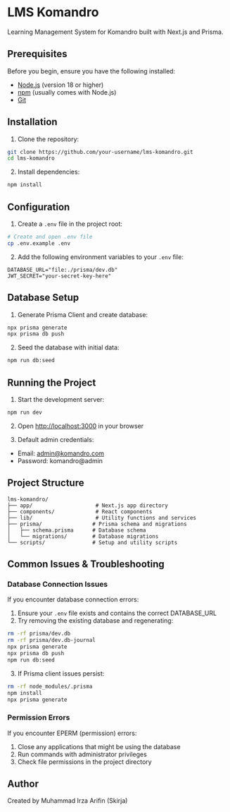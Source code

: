 # LMS Komandro

Learning Management System for Komandro built with Next.js and Prisma.

## Prerequisites

Before you begin, ensure you have the following installed:
- [Node.js](https://nodejs.org/) (version 18 or higher)
- [npm](https://www.npmjs.com/) (usually comes with Node.js)
- [Git](https://git-scm.com/)

## Installation

1. Clone the repository:
```bash
git clone https://github.com/your-username/lms-komandro.git
cd lms-komandro
```

2. Install dependencies:
```bash
npm install
```

## Configuration

1. Create a `.env` file in the project root:
```bash
# Create and open .env file
cp .env.example .env
```

2. Add the following environment variables to your `.env` file:
```plaintext
DATABASE_URL="file:./prisma/dev.db"
JWT_SECRET="your-secret-key-here"
```

## Database Setup

1. Generate Prisma Client and create database:
```bash
npx prisma generate
npx prisma db push
```

2. Seed the database with initial data:
```bash
npm run db:seed
```

## Running the Project

1. Start the development server:
```bash
npm run dev
```

2. Open [http://localhost:3000](http://localhost:3000) in your browser

3. Default admin credentials:
- Email: admin@komandro.com
- Password: komandro@admin

## Project Structure

```
lms-komandro/
├── app/                    # Next.js app directory
├── components/             # React components
├── lib/                    # Utility functions and services
├── prisma/                # Prisma schema and migrations
│   ├── schema.prisma      # Database schema
│   └── migrations/        # Database migrations
└── scripts/               # Setup and utility scripts
```

## Common Issues & Troubleshooting

### Database Connection Issues

If you encounter database connection errors:

1. Ensure your `.env` file exists and contains the correct DATABASE_URL
2. Try removing the existing database and regenerating:
```bash
rm -rf prisma/dev.db
rm -rf prisma/dev.db-journal
npx prisma generate
npx prisma db push
npm run db:seed
```

3. If Prisma client issues persist:
```bash
rm -rf node_modules/.prisma
npm install
npx prisma generate
```

### Permission Errors

If you encounter EPERM (permission) errors:

1. Close any applications that might be using the database
2. Run commands with administrator privileges
3. Check file permissions in the project directory


## Author

Created by Muhammad Irza Arifin (Skirja)


